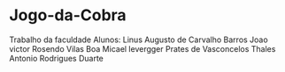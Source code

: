 # Jogo-da-Cobra
Trabalho da faculdade
Alunos: Linus Augusto de Carvalho Barros
Joao victor Rosendo Vilas Boa
Micael levergger Prates de Vasconcelos
Thales Antonio Rodrigues Duarte

